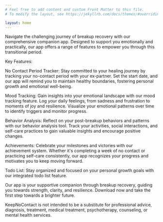```yaml
---
# Feel free to add content and custom Front Matter to this file.
# To modify the layout, see https://jekyllrb.com/docs/themes/#overriding-theme-defaults

layout: home
---
```


Navigate the challenging journey of breakup recovery with our comprehensive companion app. Designed to support you emotionally and practically, our app offers a range of features to empower you through this transitional period.

Key Features:

No Contact Period Tracker: Stay committed to your healing journey by tracking your no-contact period with your ex-partner. Set the start date, and our app will remind you to maintain healthy boundaries, fostering personal growth and emotional well-being.

Mood Tracking: Gain insights into your emotional landscape with our mood tracking feature. Log your daily feelings, from sadness and frustration to moments of joy and resilience. Visualize your emotional patterns over time to identify triggers and monitor progress.

Behavior Analysis: Reflect on your post-breakup behaviors and patterns with our behavior analysis tool. Track your activities, social interactions, and self-care practices to gain valuable insights and encourage positive changes.

Achievements: Celebrate your milestones and victories with our achievement system. Whether it's completing a week of no contact or practicing self-care consistently, our app recognizes your progress and motivates you to keep moving forward.

Todo List: Stay organized and focused on your personal growth goals with our integrated todo list feature.

Our app is your supportive companion through breakup recovery, guiding you towards strength, clarity, and resilience. Download now and take the first step towards a brighter future.

KeepNoContact is not intended to be a substitute for professional advice, diagnosis, treatment, medical treatment, psychotherapy, counseling, or mental health services.